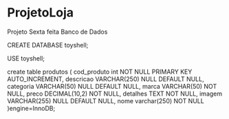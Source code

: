 # ProjetoLoja
Projeto Sexta feita 
Banco de Dados 

CREATE DATABASE toyshell;

USE toyshell;

create table produtos (
	cod_produto 		int NOT NULL PRIMARY KEY AUTO_INCREMENT,
    descricao			VARCHAR(250) NULL DEFAULT NULL,
    categoria			VARCHAR(50) NULL DEFAULT NULL,
    marca				VARCHAR(50) NOT NULL,
    preco				DECIMAL(10,2) NOT NULL,
    detalhes			TEXT NOT NULL,
    imagem				VARCHAR(255) NULL DEFAULT NULL,
	nome				varchar(250) NOT NULL
)engine=InnoDB;
